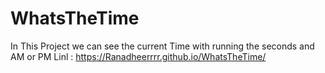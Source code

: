 # WhatsTheTime
In This Project we can see the current Time with running the seconds and AM or PM 
Linl : https://Ranadheerrrr.github.io/WhatsTheTime/
